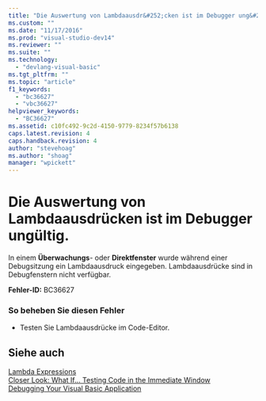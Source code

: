 ```yaml
---
title: "Die Auswertung von Lambdaausdr&#252;cken ist im Debugger ung&#252;ltig. | Microsoft Docs"
ms.custom: ""
ms.date: "11/17/2016"
ms.prod: "visual-studio-dev14"
ms.reviewer: ""
ms.suite: ""
ms.technology: 
  - "devlang-visual-basic"
ms.tgt_pltfrm: ""
ms.topic: "article"
f1_keywords: 
  - "bc36627"
  - "vbc36627"
helpviewer_keywords: 
  - "BC36627"
ms.assetid: c10fc492-9c2d-4150-9779-8234f57b6138
caps.latest.revision: 4
caps.handback.revision: 4
author: "stevehoag"
ms.author: "shoag"
manager: "wpickett"
---
```

# Die Auswertung von Lambdaausdr&#252;cken ist im Debugger ung&#252;ltig.
In einem **Überwachungs**\- oder **Direktfenster** wurde während einer Debugsitzung ein Lambdaausdruck eingegeben. Lambdaausdrücke sind in Debugfenstern nicht verfügbar.  
  
 **Fehler\-ID:** BC36627  
  
### So beheben Sie diesen Fehler  
  
-   Testen Sie Lambdaausdrücke im Code\-Editor.  
  
## Siehe auch  
 [Lambda Expressions](../../visual-basic/programming-guide/language-features/procedures/lambda-expressions.md)   
 [Closer Look: What If... Testing Code in the Immediate Window](http://msdn.microsoft.com/de-de/3613a627-09a4-44e1-9cc2-f2a29f4e0744)   
 [Debugging Your Visual Basic Application](../../visual-basic/developing-apps/debugging.md)